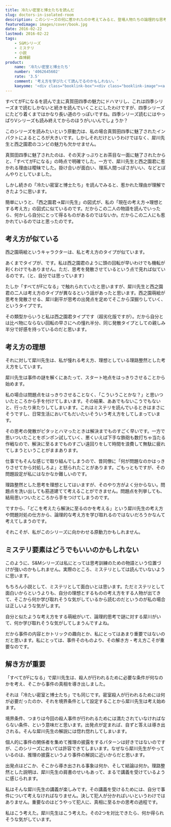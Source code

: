 ```yaml
---
title: 冷たい密室と博士たちを読んだ
slug: doctors-in-isolated-room
description: このシリーズの何に惹かれたのか考えてみると、登場人物たちの論理的な思考に魅力を感じたからではないかと思います。個人的に犀川のような論理的な思考ができるようになりたいと思っていて、読んでいけば何か掴めるんじゃないかと感じているのです。
featuredimage: images/cover/book.jpg
date: 2016-02-22
lastmod: 2016-02-22
tags: 
    - S&Mシリーズ
    - ミステリ
    - 小説
    - 森博嗣
product:
    name: '冷たい密室と博士たち'
    number: '4062645602'
    rate: '3.5'
    comment: '考え方を学びたくて読んでるのかもしれない。'
    kaeyome: '<div class="booklink-box"><div class="booklink-image"><a href="https://www.amazon.co.jp/exec/obidos/asin/4062645602/illusionspace-22/" target="_blank" rel="nofollow" ><img src="https://ecx.images-amazon.com/images/I/41CUDnVtcxL._SL160_.jpg" style="border: none;" /></a></div><div class="booklink-info"><div class="booklink-name"><a href="https://www.amazon.co.jp/exec/obidos/asin/4062645602/illusionspace-22/" target="_blank" rel="nofollow" >冷たい密室と博士たち (講談社文庫)</a><div class="booklink-powered-date">posted with <a href="https://yomereba.com" rel="nofollow" target="_blank">ヨメレバ</a></div></div><div class="booklink-detail">森 博嗣 講談社 1999-03-12    </div><div class="booklink-link2"><div class="shoplinkamazon"><a href="https://www.amazon.co.jp/exec/obidos/asin/4062645602/illusionspace-22/" target="_blank" rel="nofollow" >Amazon</a></div><div class="shoplinkkindle"><a href="https://www.amazon.co.jp/exec/obidos/ASIN/B009GXMFFU/illusionspace-22/" target="_blank" rel="nofollow" >Kindle</a></div><div class="shoplinkrakuten"><a href="https://hb.afl.rakuten.co.jp/hgc/11acbc01.369b1bf6.11acbc02.cabf9fe9/?pc=http%3A%2F%2Fbooks.rakuten.co.jp%2Frb%2F1045476%2F%3Fscid%3Daf_ich_link_urltxt%26m%3Dhttp%3A%2F%2Fm.rakuten.co.jp%2Fev%2Fbook%2F" target="_blank" rel="nofollow" >楽天ブックス</a></div>                  	  <div class="shoplinkkino"><a href="https://ck.jp.ap.valuecommerce.com/servlet/referral?sid=3085416&pid=882196163&vc_url=http%3A%2F%2Fwww.kinokuniya.co.jp%2Ff%2Fdsg-01-9784062645607" target="_blank" rel="nofollow" >紀伊國屋書店<img src="https://ad.jp.ap.valuecommerce.com/servlet/gifbanner?sid=3085416&pid=882196163" height="1" width="1" border="0"></a></div>	  	  	</div></div><div class="booklink-footer"></div></div>'
---
```


すべてがFになるを読んで主に真賀田四季の魅力にドハマリし、これは四季シリーズまで読むしかないと続きを読んでいくことにしたわけですが、四季シリーズにたどり着くまではかなり長い道のりっぽいですね。四季シリーズ読むにはやっぱりVシリーズも読み終えてからのほうがいいんでしょうか？

このシリーズを読みたいという原動力は、私の場合真賀田四季に魅了されたインパクトによるところが大きいです。しかしそれだけというわけではなく、犀川先生と西之園君のコンビの魅力も欠かせません。

真賀田四季に魅了されたのは、その天才っぷりとお茶目な一面に魅了されたからと、「すべてがFになる」の時点で明確でした。一方で、犀川先生と西之園君に惹かれる理由は曖昧でした。掛け合いが面白い、理系人間っぽさがいい、などとぼんやりとしていました。

しかし続きの「冷たい密室と博士たち」を読んでみると、惹かれた理由が理解できたように思います。

簡単にいうと、「西之園君→犀川先生」の図式が、私の「現在の考え方→理想とする考え方」の図式に似ているのです。だからこの二人の物語を読んでいったら、何かしら自分にとって得るものがあるのではないか。だからこの二人にも惹かれているのではと思ったのです。

## 考え方が似ている

西之園萌絵というキャラクターは、私と考え方のタイプが似ています。

あくまでタイプが、です。私は西之園君のように頭の回転が早いわけでも機転が利くわけでもありません。ただ、思考を発散させているという点で見れば似ているのです。（と、自分では思っています）

たしか「すべてがFになる」で触れられていたと思いますが、犀川先生と西之園君の二人は考え方のタイプが異なるという話があったと思います。西之園萌絵が思考を発散させる、犀川創平が思考の出発点を定めてそこから深掘りしていく、というタイプです。

その類型からいうと私は西之園君タイプです（超劣化版ですが）。だから自分とは比べ物にならない回転の早さにへの憧れ半分、同じ発散タイプとしての親しみ半分で好感を持っているのだと思います。


## 考え方の理想

それに対して犀川先生は、私が憧れる考え方、理想としている理路整然とした考え方をしています。

犀川先生は事件の謎を解くにあたって、スタート地点をはっきりさせることから始めます。

私の場合は問題点をはっきりさせることなく、「こういうことかな？」と思いついたところから手を付けてしまいます。その結果、ああでもないこうでもないと、行ったり来たりしてしまいます。これはミステリを読んでいるときはまさにそうですし、日常生活においてもだいたいそういう考え方をしてしまっています。

その思考の発散がピタッとハマったときは解決までものすごく早いです。一方で思いついたことをポンポン試していく、悪くいえば下手な鉄砲も数打ちゃ当たる作戦なので、解決に至るまでものすごい遠回りをして時間を浪費して無駄に疲れてしまうということがままあります。

仕事でもそんな感じで取り組んでしまうので、昔同僚に「何が問題なのかはっきりさせてから対処しろよ」と怒られたことがあります。ごもっともですが、その問題設定が私にはなかなか難しいのです。

理路整然とした思考を理想としてはいますが、そのやり方がよく分からない。問題点を洗い出しても筋道建てて考えることができません。問題点を列挙しても、結局思いついたところから手をつけてしまうのです。

ですから、「どこを考えたら解決に至るのかを考える」という犀川先生の考え方や問題対処の仕方から、論理的な考え方を学び取れるのではないだろうかなんて考えてしまうのです。

それこそが、私がこのシリーズに向かわせる原動力かもしれません。


## ミステリ要素はどうでもいいのかもしれない


このように、S&Mシリーズは私にとっては思考訓練のための物語という位置づけが強いのかもしれません。実際のところ、ミステリとしては読んでいないように思います。

もちろん小説として、ミステリとして面白いとは思います。ただミステリとして面白いからというよりも、自分の理想とするものの考え方をする人物が出てきて、そこから何か学び取れそうな気がしているから読むのだというのが私の場合は正しいような気がします。

自分と似たような考え方をする萌絵がいて、論理的思考で謎に対する犀川がいて、何か学び取れそうな気がしてしまうんですよね。

だから事件の内容とかトリックの趣向とか、私にとってはあまり重要ではないのだと思います。私にとっては、事件そのものより、その解き方・考え方こそが重要なのです。


## 解き方が重要


「すべてがFになる」で犀川先生は、殺人が行われるために必要な条件が何なのかを考え、そこから事件の真相を導き出しました。

それは「冷たい密室と博士たち」でも同じです。密室殺人が行われるためには何が必要だったのか、それを境界条件として設定することから犀川先生は考え始めます。

境界条件、つまりは今回の殺人事件が行われるためには満たされていなければならない条件、という意味だと思います。出発点が定まれば、自ずと答えは導き出される。そんな犀川先生の解説には惚れ惚れしてしまいます。

個人的に事件の関係者を集めて推理の披露をするパターンは好きではないのですが、このシリーズにおいては許容できてしまいます。なぜなら犀川先生がやっているのは、推理の披露というより事件の解説に近いからだと思います。

出発点はどこか、そこから導き出される事象は何か、そして結論は何か。理路整然とした説明は、犀川先生の肩書のせいもあって、まるで講義を受けているように感じられます。

私はそんな犀川先生の講義が楽しみです。その講義を受けるためには、自分で事件について考えなければなりません。決して犯人が分かればいいというわけではありません。重要なのはどうやって犯人に、真相に至るかの思考の過程です。

私はこう考えた。犀川先生はこう考えた。その2つを対比できたら、何か得られそうな気がしています。
